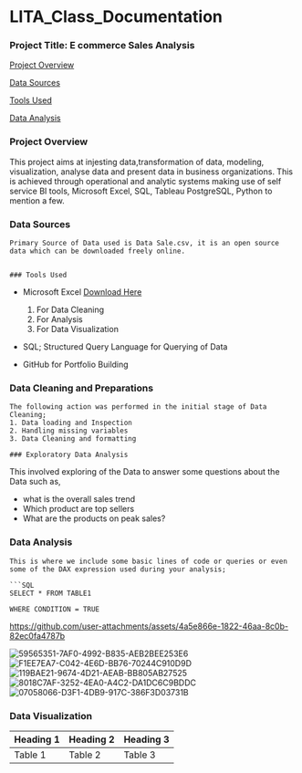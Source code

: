 # LITA_Class_Documentation

### Project Title: E commerce Sales Analysis

[Project Overview](#project-overview)

[Data Sources](#data-sources)

[Tools Used](#tools-used)

[Data Analysis](#data-analysis)

### Project Overview

This project aims at injesting data,transformation of data, modeling, visualization, analyse data and present data in business organizations. This is achieved through operational and analytic systems making use of self service BI tools, Microsoft Excel, SQL, Tableau PostgreSQL, Python to mention a few.

### Data Sources
```
Primary Source of Data used is Data Sale.csv, it is an open source data which can be downloaded freely online.


### Tools Used
```
- Microsoft Excel [Download Here](https;//www.microsoft.com)
  1. For Data Cleaning
  2. For Analysis
  3. For Data Visualization
     
- SQL; Structured Query Language for Querying of Data
- GitHub for Portfolio Building

### Data Cleaning and Preparations
```
The following action was performed in the initial stage of Data Cleaning;
1. Data loading and Inspection
2. Handling missing variables
3. Data Cleaning and formatting

### Exploratory Data Analysis
```
This involved exploring of the Data to answer some questions about the Data such as,
- what is the overall sales trend
- Which product are top sellers
- What are the products on peak sales?
  
### Data Analysis
```
This is where we include some basic lines of code or queries or even some of the DAX expression used during your analysis;

```SQL
SELECT * FROM TABLE1

WHERE CONDITION = TRUE
```

https://github.com/user-attachments/assets/4a5e866e-1822-46aa-8c0b-82ec0fa4787b

![59565351-7AF0-4992-B835-AEB2BEE253E6](https://github.com/user-attachments/assets/72646b71-69f7-4b9a-86f5-8258cb65003c)
![F1EE7EA7-C042-4E6D-BB76-70244C910D9D](https://github.com/user-attachments/assets/8b7414f9-54ea-4a28-880f-4cc759acb807)
![119BAE21-9674-4D21-AEAB-BB805AB27525](https://github.com/user-attachments/assets/4ef2435a-8514-4b27-9d51-a02d9b6b3ffb)
![8018C7AF-3252-4EA0-A4C2-DA1DC6C9BDDC](https://github.com/user-attachments/assets/1601a574-71c4-4597-a976-1241815d8452)
![07058066-D3F1-4DB9-917C-386F3D03731B](https://github.com/user-attachments/assets/b24afafc-fd22-42aa-a90e-768cf80e1aba)


### Data Visualization


|Heading 1|Heading 2|Heading 3|
|---------|---------|---------|
|Table 1|Table 2|Table 3|
   
